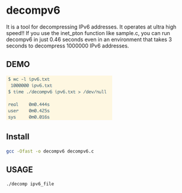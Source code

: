 # decompv6
It is a tool for decompressing IPv6 addresses.
It operates at ultra high speed!!
If you use the inet_pton function like sample.c, you can run decompv6 in just 0.46 seconds even in an environment that takes 3 seconds to decompress 1000000 IPv6 addresses.

## DEMO
![demo](images/demo.png)

## Install
```sh
gcc -Ofast -o decompv6 decompv6.c
```

## USAGE
```sh
./decomp ipv6_file
```


